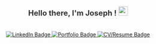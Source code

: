 <div align="center">
   <div style="font-size: 20px;
    font-weight: bold;
    color: #333;
    padding: 10px;
    margin: 10px 0;">
         Hello there, I'm Joseph ! <img src="https://josephbeasse.fr/test/retrosunwave.gif" width="25px"/>
   </div>

 
  <br>
  <div id="badges">
    <a href="https://www.linkedin.com/in/josephbeasse/">
      <img src="https://img.shields.io/badge/LinkedIn-informational?style=for-the-badge&logo=linkedin&logoColor=white" alt="LinkedIn Badge" />
    </a>
    <a href="https://www.josephbeasse.fr">
      <img src="https://img.shields.io/badge/Portfolio-critical?style=for-the-badge" alt="Portfolio Badge" />
    </a>
    <a href="https://josephbeasse.fr/Joseph__Resume__Data-Scientist.pdf">
      <img src="https://img.shields.io/badge/-Resume%2FCV-blueviolet?style=for-the-badge" alt="CV/Resume Badge" />
    </a>
  </div>
  <br>

  
</div>

